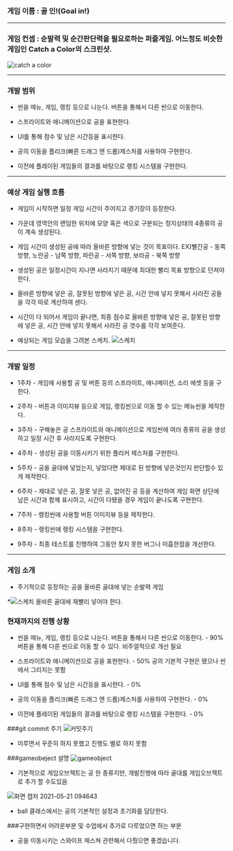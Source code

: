 ### 게임 이름 : 골 인!(Goal in!)

---

### 게임 컨셉 : 순발력 및 순간판단력을 필요로하는 퍼즐게임. 어느정도 비슷한 게임인 Catch a Color의 스크린샷.
![catch a color](https://user-images.githubusercontent.com/40324294/119064739-fb1d9980-ba16-11eb-81db-65eddf3af51c.jpg)

---

### 개발 범위

* 씬을 메뉴, 게임, 랭킹 등으로 나눈다. 버튼을 통해서 다른 씬으로 이동한다.

* 스프라이트와 애니메이션으로 공을 표현한다.

* UI를 통해 점수 및 남은 시간등을 표시한다.

* 공의 이동을 플리크(빠른 드래그 앤 드롭)제스처를 사용하여 구현한다.

* 이전에 플레이된 게임들의 결과를 바탕으로 랭킹 시스템을 구현한다.

---

### 예상 게임 실행 흐름

* 게임이 시작하면 일정 게임 시간이 주어지고 경기장이 등장한다.

* 가운데 영역안의 랜덤한 위치에 모양 혹은 색으로 구분되는 정지상태의 4종류의 공이 계속 생성된다. 

* 게임 시간이 생성된 공에 따라 올바른 방향에 넣는 것이 목표이다. EX)빨간공 - 동쪽 방향, 노란공 - 남쪽 방향, 파란공 - 서쪽 방향, 보라공 - 북쪽 방향  

* 생성된 공은 일정시간이 지나면 사라지기 때문에 최대한 빨리 목표 방향으로 던져야 한다.

* 올바른 방향에 넣은 공, 잘못된 방향에 넣은 공, 시간 안에 넣지 못해서 사라진 공들을 각각 따로 계산하여 센다. 

* 시간이 다 되어서 게임이 끝나면, 최종 점수로 올바른 방향에 넣은 공, 잘못된 방향에 넣은 공, 시간 안에 넣지 못해서 사라진 공 갯수를 각각 보여준다.

* 예상되는 게임 모습을 그려본 스케치.
![스케치](https://user-images.githubusercontent.com/40324294/119064782-18526800-ba17-11eb-8cd3-068f239ad03f.png)


---


### 개발 일정
* 1주차 - 게임에 사용할 공 및 버튼 등의 스프라이트, 애니메이션, 소리 에셋 등을 구한다.

* 2주차 - 버튼과 이미지뷰 등으로 게임, 랭킹씬으로 이동 할 수 있는 메뉴씬을 제작한다.

* 3주차 - 구해놓은 공 스프라이트와 애니메이션으로 게임씬에 여러 종류의 공을 생성하고 일정 시간 후 사라지도록 구현한다.

* 4주차 - 생성된 공을 이동시키기 위한 플리커 제스처를 구현한다.

* 5주차 - 공을 골대에 넣었는지, 넣었다면 제대로 된 방향에 넣은것인지 판단할수 있게 제작한다.  

* 6주차 - 제대로 넣은 공, 잘못 넣은 공, 없어진 공 등을 계산하여 게임 화면 상단에 남은 시간과 함께 표시하고, 시간이 다됐을 경우 게임이 끝나도록 구현한다.

* 7주차 - 랭킹씬에 사용할 버튼 이미지뷰 등을 제작한다.

* 8주차 - 랭킹씬에 랭킹 시스템을 구현한다.

* 9주차 - 최종 테스트를 진행하여 그동안 찾지 못한 버그나 미흡한점을 개선한다.
---
### 게임 소개
* 주기적으로 등장하는 공을 올바른 골대에 넣는 순발력 게임

*![스케치](https://user-images.githubusercontent.com/40324294/119064782-18526800-ba17-11eb-8cd3-068f239ad03f.png)
올바른 골대에 재빨리 넣어야 한다.

### 현재까지의 진행 상황
* 씬을 메뉴, 게임, 랭킹 등으로 나눈다. 버튼을 통해서 다른 씬으로 이동한다. - 90% 버튼을 통해 다른 씬으로 이동 할 수 있다. 비주얼적으로 개선 필요

* 스프라이트와 애니메이션으로 공을 표현한다. - 50% 공의 기본적 구현은 됐으나 씬에서 그리지는 못함

* UI를 통해 점수 및 남은 시간등을 표시한다. - 0%

* 공의 이동을 플리크(빠른 드래그 앤 드롭)제스처를 사용하여 구현한다. - 0%

* 이전에 플레이된 게임들의 결과를 바탕으로 랭킹 시스템을 구현한다. - 0%

###git commit 주기
![커밋주기](https://user-images.githubusercontent.com/40324294/119065455-88adb900-ba18-11eb-9faa-d44c0b393cc8.jpg)
* 미루면서 꾸준히 하지 못했고 진행도 별로 하지 못함

###gameobeject 설명
![gameobject](https://user-images.githubusercontent.com/40324294/119065988-b6dfc880-ba19-11eb-9bda-29156d606c31.png)
* 기본적으로 게임오브젝트는 공 한 종류지만, 개발진행에 따라 골대를 게임오브젝트로 추가 할 수도있음

![화면 캡처 2021-05-21 094643](https://user-images.githubusercontent.com/40324294/119066066-e8f12a80-ba19-11eb-8be3-50ef3d9e1795.jpg)
* ball 클래스에서는 공의 기본적인 설정과 초기화를 담당한다.

###구현하면서 어려운부분 및 수업에서 추가로 다루었으면 하는 부분
* 공을 이동시키는 스와이프 제스쳐 관련해서 다뤘으면 좋겠습니다.


